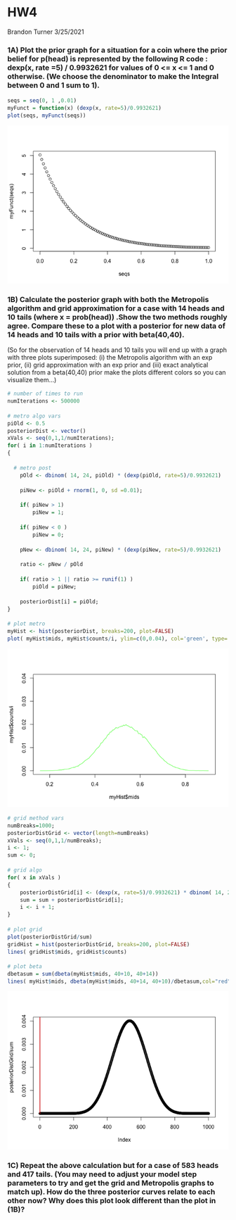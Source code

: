 HW4
================
Brandon Turner
3/25/2021

### 1A) Plot the prior graph for a situation for a coin where the prior belief for p(head) is represented by the following R code : dexp(x, rate =5) / 0.9932621 for values of 0 &lt;= x &lt;= 1 and 0 otherwise. (We choose the denominator to make the Integral between 0 and 1 sum to 1).

``` r
seqs = seq(0, 1 ,0.01)
myFunct = function(x) (dexp(x, rate=5)/0.9932621)
plot(seqs, myFunct(seqs))
```

![](HW4_files/figure-markdown_github/unnamed-chunk-1-1.png)

### 1B) Calculate the posterior graph with both the Metropolis algorithm and grid approximation for a case with 14 heads and 10 tails (where x = prob(head)) .Show the two methods roughly agree. Compare these to a plot with a posterior for new data of 14 heads and 10 tails with a prior with beta(40,40).

(So for the observation of 14 heads and 10 tails you will end up with a graph with three plots superimposed: (i) the Metropolis algorithm with an exp prior, (ii) grid approximation with an exp prior and (iii) exact analytical solution from a beta(40,40) prior make the plots different colors so you can visualize them…)

``` r
# number of times to run
numIterations <- 500000

# metro algo vars
piOld <- 0.5
posteriorDist <- vector()
xVals <- seq(0,1,1/numIterations);
for( i in 1:numIterations )
{

  # metro post
    pOld <- dbinom( 14, 24, piOld) * (dexp(piOld, rate=5)/0.9932621)
  
    piNew <- piOld + rnorm(1, 0, sd =0.01);
    
    if( piNew > 1) 
        piNew = 1;
    
    if( piNew < 0 ) 
        piNew = 0;
        
    pNew <- dbinom( 14, 24, piNew) * (dexp(piNew, rate=5)/0.9932621)
    
    ratio <- pNew / pOld
    
    if( ratio > 1 || ratio >= runif(1) ) 
        piOld = piNew;
        
    posteriorDist[i] = piOld;   
}

# plot metro 
myHist <- hist(posteriorDist, breaks=200, plot=FALSE)
plot( myHist$mids, myHist$counts/i, ylim=c(0,0.04), col='green', type='l') 
```

![](HW4_files/figure-markdown_github/unnamed-chunk-2-1.png)

``` r
# grid method vars
numBreaks=1000;
posteriorDistGrid <- vector(length=numBreaks)
xVals <- seq(0,1,1/numBreaks);
i <- 1;
sum <- 0;

# grid algo 
for( x in xVals )
{
    posteriorDistGrid[i] <- (dexp(x, rate=5)/0.9932621) * dbinom( 14, 24, x)
    sum = sum + posteriorDistGrid[i];
    i <- i + 1; 
}

# plot grid
plot(posteriorDistGrid/sum)
gridHist = hist(posteriorDistGrid, breaks=200, plot=FALSE)
lines( gridHist$mids, gridHist$counts)

# plot beta 
dbetasum = sum(dbeta(myHist$mids, 40+10, 40+14))
lines( myHist$mids, dbeta(myHist$mids, 40+14, 40+10)/dbetasum,col="red")
```

![](HW4_files/figure-markdown_github/unnamed-chunk-2-2.png)

### 1C) Repeat the above calculation but for a case of 583 heads and 417 tails. (You may need to adjust your model step parameters to try and get the grid and Metropolis graphs to match up). How do the three posterior curves relate to each other now? Why does this plot look different than the plot in (1B)?
